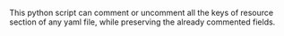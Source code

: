 This python script can comment or uncomment all the keys of resource section of any yaml file, while preserving the already commented fields.
